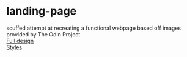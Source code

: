 # landing-page
scuffed attempt at recreating a functional webpage based off images provided by The Odin Project<br/>
[Full design](https://cdn.statically.io/gh/TheOdinProject/curriculum/main/foundations/html_css/project/odin-project.png)<br/>
[Styles](https://cdn.statically.io/gh/TheOdinProject/curriculum/main/foundations/html_css/project/colors_and_stuff.png)
